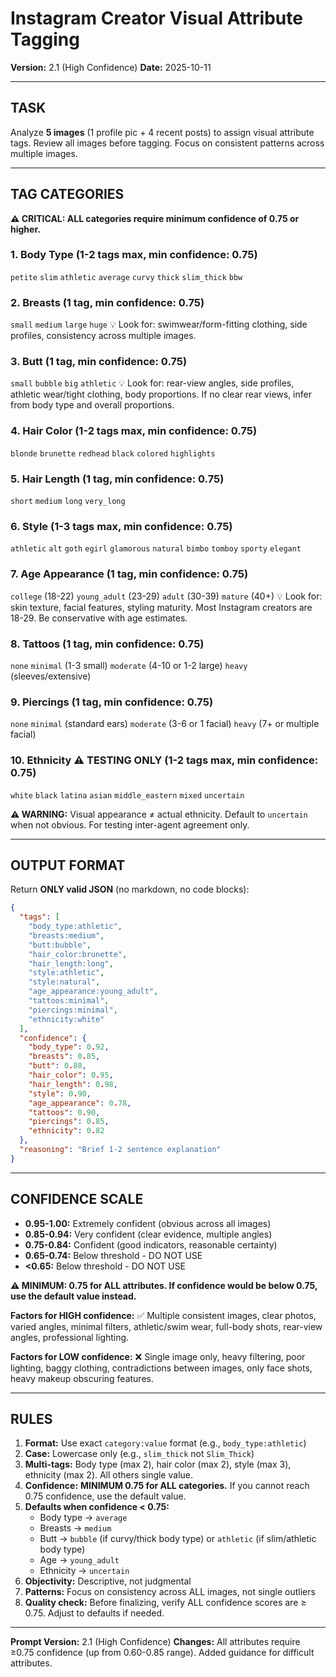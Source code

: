 <!--
DOCUMENTATION EXEMPTION: This file is EXEMPT from DOCUMENTATION_STANDARDS.md
Reason: This is a prompt sent to AI vision models (GPT-4o, Claude, Gemini, Pixtral), not documentation for humans.
Status: Optimized for cost/performance (60% token reduction)
Reference: See TAG_SCHEMA.md and AI_AGENT_TESTING_PLAN.md for human documentation.
-->

# Instagram Creator Visual Attribute Tagging

**Version:** 2.1 (High Confidence)
**Date:** 2025-10-11

---

## TASK

Analyze **5 images** (1 profile pic + 4 recent posts) to assign visual attribute tags. Review all images before tagging. Focus on consistent patterns across multiple images.

---

## TAG CATEGORIES

**⚠️ CRITICAL: ALL categories require minimum confidence of 0.75 or higher.**

### 1. Body Type (1-2 tags max, min confidence: 0.75)
`petite` `slim` `athletic` `average` `curvy` `thick` `slim_thick` `bbw`

### 2. Breasts (1 tag, min confidence: 0.75)
`small` `medium` `large` `huge`
💡 Look for: swimwear/form-fitting clothing, side profiles, consistency across multiple images.

### 3. Butt (1 tag, min confidence: 0.75)
`small` `bubble` `big` `athletic`
💡 Look for: rear-view angles, side profiles, athletic wear/tight clothing, body proportions. If no clear rear views, infer from body type and overall proportions.

### 4. Hair Color (1-2 tags max, min confidence: 0.75)
`blonde` `brunette` `redhead` `black` `colored` `highlights`

### 5. Hair Length (1 tag, min confidence: 0.75)
`short` `medium` `long` `very_long`

### 6. Style (1-3 tags max, min confidence: 0.75)
`athletic` `alt` `goth` `egirl` `glamorous` `natural` `bimbo` `tomboy` `sporty` `elegant`

### 7. Age Appearance (1 tag, min confidence: 0.75)
`college` (18-22) `young_adult` (23-29) `adult` (30-39) `mature` (40+)
💡 Look for: skin texture, facial features, styling maturity. Most Instagram creators are 18-29. Be conservative with age estimates.

### 8. Tattoos (1 tag, min confidence: 0.75)
`none` `minimal` (1-3 small) `moderate` (4-10 or 1-2 large) `heavy` (sleeves/extensive)

### 9. Piercings (1 tag, min confidence: 0.75)
`none` `minimal` (standard ears) `moderate` (3-6 or 1 facial) `heavy` (7+ or multiple facial)

### 10. Ethnicity ⚠️ TESTING ONLY (1-2 tags max, min confidence: 0.75)
`white` `black` `latina` `asian` `middle_eastern` `mixed` `uncertain`

**⚠️ WARNING:** Visual appearance ≠ actual ethnicity. Default to `uncertain` when not obvious. For testing inter-agent agreement only.

---

## OUTPUT FORMAT

Return **ONLY valid JSON** (no markdown, no code blocks):

```json
{
  "tags": [
    "body_type:athletic",
    "breasts:medium",
    "butt:bubble",
    "hair_color:brunette",
    "hair_length:long",
    "style:athletic",
    "style:natural",
    "age_appearance:young_adult",
    "tattoos:minimal",
    "piercings:minimal",
    "ethnicity:white"
  ],
  "confidence": {
    "body_type": 0.92,
    "breasts": 0.85,
    "butt": 0.88,
    "hair_color": 0.95,
    "hair_length": 0.98,
    "style": 0.90,
    "age_appearance": 0.78,
    "tattoos": 0.90,
    "piercings": 0.85,
    "ethnicity": 0.82
  },
  "reasoning": "Brief 1-2 sentence explanation"
}
```

---

## CONFIDENCE SCALE

- **0.95-1.00:** Extremely confident (obvious across all images)
- **0.85-0.94:** Very confident (clear evidence, multiple angles)
- **0.75-0.84:** Confident (good indicators, reasonable certainty)
- **0.65-0.74:** Below threshold - DO NOT USE
- **<0.65:** Below threshold - DO NOT USE

**⚠️ MINIMUM: 0.75 for ALL attributes. If confidence would be below 0.75, use the default value instead.**

**Factors for HIGH confidence:** ✅ Multiple consistent images, clear photos, varied angles, minimal filters, athletic/swim wear, full-body shots, rear-view angles, professional lighting.

**Factors for LOW confidence:** ❌ Single image only, heavy filtering, poor lighting, baggy clothing, contradictions between images, only face shots, heavy makeup obscuring features.

---

## RULES

1. **Format:** Use exact `category:value` format (e.g., `body_type:athletic`)
2. **Case:** Lowercase only (e.g., `slim_thick` not `Slim_Thick`)
3. **Multi-tags:** Body type (max 2), hair color (max 2), style (max 3), ethnicity (max 2). All others single value.
4. **Confidence:** **MINIMUM 0.75 for ALL categories.** If you cannot reach 0.75 confidence, use the default value.
5. **Defaults when confidence < 0.75:**
   - Body type → `average`
   - Breasts → `medium`
   - Butt → `bubble` (if curvy/thick body type) or `athletic` (if slim/athletic body type)
   - Age → `young_adult`
   - Ethnicity → `uncertain`
6. **Objectivity:** Descriptive, not judgmental
7. **Patterns:** Focus on consistency across ALL images, not single outliers
8. **Quality check:** Before finalizing, verify ALL confidence scores are ≥ 0.75. Adjust to defaults if needed.

---

**Prompt Version:** 2.1 (High Confidence)
**Changes:** All attributes require ≥0.75 confidence (up from 0.60-0.85 range). Added guidance for difficult attributes.
